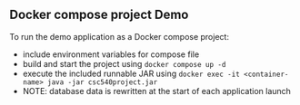 ## Docker compose project Demo

To run the demo application as a Docker compose project:

- include environment variables for compose file
- build and start the project using `docker compose up -d`
- execute the included runnable JAR using `docker exec -it <container-name> java -jar csc540project.jar`
- NOTE: database data is rewritten at the start of each application launch